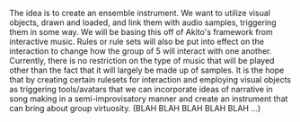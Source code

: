 The idea is to create an ensemble instrument.  We want to utilize visual objects, drawn and loaded, and link them with audio samples, triggering them in some way.  We will be basing this off of Akito's framework from interactive music.  Rules or rule sets will also be put into effect on the interaction to change how the group of 5 will interact with one another.  Currently, there is no restriction on the type of music that will be played other than the fact that it will largely be made up of samples.  It is the hope that by creating certain rulesets for interaction and employing visual objects as triggering tools/avatars that we can incorporate ideas of narrative in song making in a semi-improvisatory manner and create an instrument that can bring about group virtuosity.  (BLAH BLAH BLAH BLAH BLAH ...)